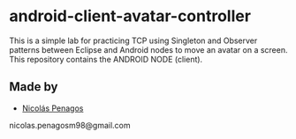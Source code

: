 # android-client-avatar-controller
This is a simple lab for practicing TCP using Singleton and Observer patterns between Eclipse and Android nodes to move an avatar on a screen. This repository contains the ANDROID NODE (client).

## Made by
  <ul>
  <li><div><a href="https://github.com/nicolaspenagos" title="Nicolas Penagos">Nicolás Penagos</a>   </div></li>
  </ul> 
     <p>   nicolas.penagosm98@gmail.com </p>
